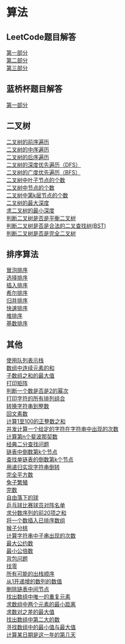 # 算法

## LeetCode题目解答
[第一部分](https://github.com/yeyouliang/algorithms/tree/master/src/main/java/com/yeyouliang/leetcode "Leetcode")<br>
[第二部分](https://github.com/yeyouliang/algorithms/tree/master/src/main/java/com/yeyouliang/jianzhi "Leetcode")<br>
[第三部分](https://github.com/yeyouliang/algorithms/tree/master/src/main/java/com/yeyouliang/lcci "Leetcode")<br>

## 蓝桥杯题目解答
[第一部分](https://github.com/yeyouliang/algorithms/tree/master/src/main/java/com/yeyouliang/lanqiao "蓝桥杯")<br>

## 二叉树
[二叉树的前序遍历](https://github.com/yeyouliang/algorithms/blob/master/src/main/java/com/yeyouliang/leetcode/BinaryTreePreorderTraversal.java )<br>
[二叉树的中序遍历](https://github.com/yeyouliang/algorithms/blob/master/src/main/java/com/yeyouliang/leetcode/BinaryTreeInorderTraversal.java )<br>
[二叉树的后序遍历](https://github.com/yeyouliang/algorithms/blob/master/src/main/java/com/yeyouliang/leetcode/BinaryTreePostorderTraversal.java )<br>
[二叉树的深度优先遍历（DFS）](https://github.com/yeyouliang/algorithms/blob/master/src/main/java/com/yeyouliang/tree/Dfs.java )<br>
[二叉树的广度优先遍历（BFS）](https://github.com/yeyouliang/algorithms/blob/master/src/main/java/com/yeyouliang/tree/Bfs.java )<br>
[二叉树中叶子节点的个数](https://github.com/yeyouliang/algorithms/blob/master/src/main/java/com/yeyouliang/tree/HowManyLeaves.java )<br>
[二叉树中节点的个数](https://github.com/yeyouliang/algorithms/blob/master/src/main/java/com/yeyouliang/tree/HowManyNodes.java )<br>
[二叉树中第k层节点的个数](https://github.com/yeyouliang/algorithms/blob/master/src/main/java/com/yeyouliang/tree/HowManyNodesInK.java )<br>
[二叉树的最大深度](https://github.com/yeyouliang/algorithms/blob/master/src/main/java/com/yeyouliang/tree/MaximumDepth.java )<br>
[求二叉树的最小深度](https://github.com/yeyouliang/algorithms/blob/master/src/main/java/com/yeyouliang/tree/MinimumDepth.java )<br>
[判断二叉树是否是平衡二叉树](https://github.com/yeyouliang/algorithms/blob/master/src/main/java/com/yeyouliang/tree/IsAvl.java )<br>
[判断二叉树是否是合法的二叉查找树(BST)](https://github.com/yeyouliang/algorithms/blob/master/src/main/java/com/yeyouliang/tree/IsBst.java )<br>
[判断二叉树是否是完全二叉树](https://github.com/yeyouliang/algorithms/blob/master/src/main/java/com/yeyouliang/tree/IsComplete.java )<br>

## 排序算法
[冒泡排序](https://github.com/yeyouliang/algorithms/blob/master/src/main/java/com/yeyouliang/sort/BubbleSort.java )<br>
[选择排序](https://github.com/yeyouliang/algorithms/blob/master/src/main/java/com/yeyouliang/sort/SelectionSort.java )<br>
[插入排序](https://github.com/yeyouliang/algorithms/blob/master/src/main/java/com/yeyouliang/sort/InsertionSort.java )<br>
[希尔排序](https://github.com/yeyouliang/algorithms/blob/master/src/main/java/com/yeyouliang/sort/ShellSort.java )<br>
[归并排序](https://github.com/yeyouliang/algorithms/blob/master/src/main/java/com/yeyouliang/sort/MergeSort.java )<br>
[快速排序](https://github.com/yeyouliang/algorithms/blob/master/src/main/java/com/yeyouliang/sort/QuickSort.java )<br>
[堆排序](https://github.com/yeyouliang/algorithms/blob/master/src/main/java/com/yeyouliang/sort/HeapSort.java )<br>
[基数排序](https://github.com/yeyouliang/algorithms/blob/master/src/main/java/com/yeyouliang/sort/RadixSort.java )<br>

## 其他
[使用队列表示栈](https://github.com/yeyouliang/algorithms/blob/master/src/main/java/com/yeyouliang/ti/QueueUsingStacks.java )<br>
[数组中连续元素的和](https://github.com/yeyouliang/algorithms/blob/master/src/main/java/com/yeyouliang/ti/ArraySum.java )<br>
[子数组之和的最大值](https://github.com/yeyouliang/algorithms/blob/master/src/main/java/com/yeyouliang/ti/MaxSum.java )<br>
[打印矩阵](https://github.com/yeyouliang/algorithms/blob/master/src/main/java/com/yeyouliang/ti/JuZhen.java )<br>
[判断一个数是否是2的幂次](https://github.com/yeyouliang/algorithms/blob/master/src/main/java/com/yeyouliang/ti/PowerOfTwo.java )<br>
[打印字符的所有排列组合](https://github.com/yeyouliang/algorithms/blob/master/src/main/java/com/yeyouliang/ti/QuanPaiLie.java )<br>
[转换字符串到整数](https://github.com/yeyouliang/algorithms/blob/master/src/main/java/com/yeyouliang/ti/StringToInteger.java )<br>
[回文素数](https://github.com/yeyouliang/algorithms/blob/master/src/main/java/com/yeyouliang/ti/PalindromicPrimeNumber.java )<br>
[计算1至100的正整数之和](https://github.com/yeyouliang/algorithms/blob/master/src/main/java/com/yeyouliang/ti/T2.java )<br>
[并发计算一个给定的字符在字符串中出现的次数](https://github.com/yeyouliang/algorithms/blob/master/src/main/java/com/yeyouliang/ti/T3.java )<br>
[计算第n个斐波那契数](https://github.com/yeyouliang/algorithms/blob/master/src/main/java/com/yeyouliang/ti/T4.java )<br>
[经典二分查找问题](https://github.com/yeyouliang/algorithms/blob/master/src/main/java/com/yeyouliang/ti/T5.java )<br>
[链表中倒数第k个节点](https://github.com/yeyouliang/algorithms/blob/master/src/main/java/com/yeyouliang/ti/T6.java )<br>
[查找单链表的倒数第k个节点](https://github.com/yeyouliang/algorithms/blob/master/src/main/java/com/yeyouliang/ti/T8.java )<br>
[用递归实现字符串倒转](https://github.com/yeyouliang/algorithms/blob/master/src/main/java/com/yeyouliang/ti/T9.java )<br>
[完全平方数](https://github.com/yeyouliang/algorithms/blob/master/src/main/java/com/yeyouliang/ti/T11.java )<br>
[兔子繁殖](https://github.com/yeyouliang/algorithms/blob/master/src/main/java/com/yeyouliang/ti/T12.java )<br>
[完数](https://github.com/yeyouliang/algorithms/blob/master/src/main/java/com/yeyouliang/ti/T14.java )<br>
[自由落下的球](https://github.com/yeyouliang/algorithms/blob/master/src/main/java/com/yeyouliang/ti/T15.java )<br>
[乒乓球比赛球员对阵名单](https://github.com/yeyouliang/algorithms/blob/master/src/main/java/com/yeyouliang/ti/T18.java )<br>
[求分数序列的前20项之和](https://github.com/yeyouliang/algorithms/blob/master/src/main/java/com/yeyouliang/ti/T19.java )<br>
[将一个数插入已排序数组](https://github.com/yeyouliang/algorithms/blob/master/src/main/java/com/yeyouliang/ti/T25.java )<br>
[猴子分桃](https://github.com/yeyouliang/algorithms/blob/master/src/main/java/com/yeyouliang/ti/T27.java )<br>
[计算字符串中子串出现的次数](https://github.com/yeyouliang/algorithms/blob/master/src/main/java/com/yeyouliang/ti/T28.java )<br>
[最大公约数](https://github.com/yeyouliang/algorithms/blob/master/src/main/java/com/yeyouliang/others/MaxGongYue.java )<br>
[最小公倍数](https://github.com/yeyouliang/algorithms/blob/master/src/main/java/com/yeyouliang/others/MinGongBei.java )<br>
[背包问题](https://github.com/yeyouliang/algorithms/blob/master/src/main/java/com/yeyouliang/others/KnapsackProblem.java )<br>
[找零](https://github.com/yeyouliang/algorithms/blob/master/src/main/java/com/yeyouliang/others/GiveChange.java )<br>
[所有可能的出栈顺序](https://github.com/yeyouliang/algorithms/blob/master/src/main/java/com/yeyouliang/number/StackOutOrder.java )<br>
[从1开递增的数列的数值](https://github.com/yeyouliang/algorithms/blob/master/src/main/java/com/yeyouliang/number/IncrementNum.java )<br>
[删除链表中间节点](https://github.com/yeyouliang/algorithms/blob/master/src/main/java/com/yeyouliang/linked/DeleteMiddleNode.java )<br>
[找出数组中唯一的重复元素](https://github.com/yeyouliang/algorithms/blob/master/src/main/java/com/yeyouliang/array/OnlyAgain.java )<br>
[求数组中两个元素的最小距离](https://github.com/yeyouliang/algorithms/blob/master/src/main/java/com/yeyouliang/array/MinDistanceBetweenTwoNum.java )<br>
[求数对之差的最大值](https://github.com/yeyouliang/algorithms/blob/master/src/main/java/com/yeyouliang/array/MaxDiff.java )<br>
[找出数组中第二大的数](https://github.com/yeyouliang/algorithms/blob/master/src/main/java/com/yeyouliang/array/FindSecondMax.java )<br>
[寻找数组中的最小值与最大值](https://github.com/yeyouliang/algorithms/blob/master/src/main/java/com/yeyouliang/array/FindMax.java )<br>
[计算某日期是这一年的第几天](https://github.com/yeyouliang/algorithms/blob/master/src/main/java/com/yeyouliang/array/DiJiTian.java )<br>
